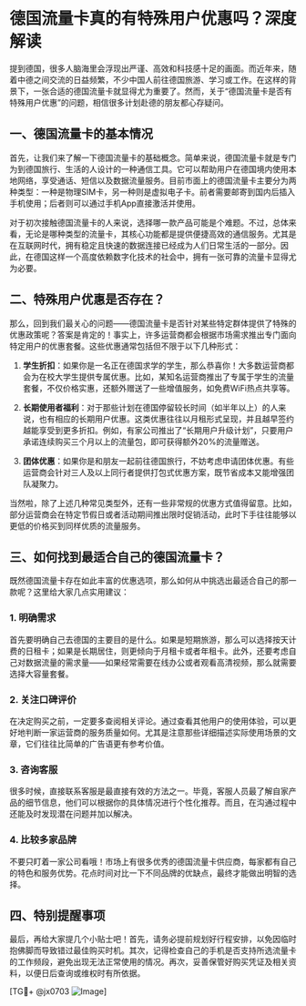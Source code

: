 # 德国流量卡真的有特殊用户优惠吗？深度解读

提到德国，很多人脑海里会浮现出严谨、高效和科技感十足的画面。而近年来，随着中德之间交流的日益频繁，不少中国人前往德国旅游、学习或工作。在这样的背景下，一张合适的德国流量卡就显得尤为重要了。然而，关于“德国流量卡是否有特殊用户优惠”的问题，相信很多计划赴德的朋友都心存疑问。

## 一、德国流量卡的基本情况

首先，让我们来了解一下德国流量卡的基础概念。简单来说，德国流量卡就是专门为到德国旅行、生活的人设计的一种通信工具。它可以帮助用户在德国境内使用本地网络，享受通话、短信以及数据流量服务。目前市面上的德国流量卡主要分为两种类型：一种是物理SIM卡，另一种则是虚拟电子卡。前者需要邮寄到国内后插入手机使用；后者则可以通过手机App直接激活并使用。

对于初次接触德国流量卡的人来说，选择哪一款产品可能是个难题。不过，总体来看，无论是哪种类型的流量卡，其核心功能都是提供便捷高效的通信服务。尤其是在互联网时代，拥有稳定且快速的数据连接已经成为人们日常生活的一部分。因此，在德国这样一个高度依赖数字化技术的社会中，拥有一张可靠的流量卡显得尤为必要。

## 二、特殊用户优惠是否存在？

那么，回到我们最关心的问题——德国流量卡是否针对某些特定群体提供了特殊的优惠政策呢？答案是肯定的！事实上，许多运营商都会根据市场需求推出专门面向特定用户的优惠套餐。这些优惠通常包括但不限于以下几种形式：

1. **学生折扣**：如果你是一名正在德国求学的学生，那么恭喜你！大多数运营商都会为在校大学生提供专属优惠。比如，某知名运营商推出了专属于学生的流量套餐，不仅价格实惠，还额外赠送了一些增值服务，如免费WiFi热点共享等。
   
2. **长期使用者福利**：对于那些计划在德国停留较长时间（如半年以上）的人来说，也有相应的长期用户优惠。这类优惠往往以月租形式呈现，并且越早签约越能享受到更多折扣。例如，有家公司推出了“长期用户升级计划”，只要用户承诺连续购买三个月以上的流量包，即可获得额外20%的流量赠送。

3. **团体优惠**：如果你是和朋友一起前往德国旅行，不妨考虑申请团体优惠。有些运营商会针对三人及以上同行者提供打包式优惠方案，既节省成本又能增强团队凝聚力。

当然啦，除了上述几种常见类型外，还有一些非常规的优惠方式值得留意。比如，部分运营商会在特定节假日或者活动期间推出限时促销活动，此时下手往往能够以更低的价格买到同样优质的流量服务。

## 三、如何找到最适合自己的德国流量卡？

既然德国流量卡存在如此丰富的优惠选项，那么如何从中挑选出最适合自己的那一款呢？这里给大家几点实用建议：

### 1. 明确需求
首先要明确自己去德国的主要目的是什么。如果是短期旅游，那么可以选择按天计费的日租卡；如果是长期居住，则更倾向于月租卡或者年租卡。此外，还要考虑自己对数据流量的需求量——如果经常需要在线办公或者观看高清视频，那么就需要选择大容量套餐。

### 2. 关注口碑评价
在决定购买之前，一定要多查阅相关评论。通过查看其他用户的使用体验，可以更好地判断一家运营商的服务质量如何。尤其是注意那些详细描述实际使用场景的文章，它们往往比简单的广告语更有参考价值。

### 3. 咨询客服
很多时候，直接联系客服是最直接有效的方法之一。毕竟，客服人员最了解自家产品的细节信息，他们可以根据你的具体情况进行个性化推荐。而且，在沟通过程中还能及时发现潜在问题并加以解决。

### 4. 比较多家品牌
不要只盯着一家公司看哦！市场上有很多优秀的德国流量卡供应商，每家都有自己的特色和服务优势。花点时间对比一下不同品牌的优缺点，最终才能做出明智的选择。

## 四、特别提醒事项

最后，再给大家提几个小贴士吧！首先，请务必提前规划好行程安排，以免因临时抱佛脚而导致错过最佳购买时机。其次，记得检查自己的手机是否支持所选流量卡的工作频段，避免出现无法正常使用的情况。再次，妥善保管好购买凭证及相关资料，以便日后查询或维权时有所依据。

[TG💪+ @jx0703 ![Image](https://github.com/user-attachments/assets/dbca1d08-cadb-493c-b0ec-ad6f7a83f270)]